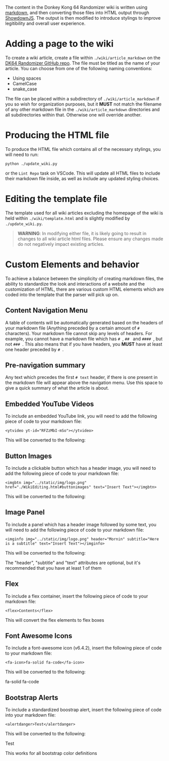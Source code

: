 The content in the Donkey Kong 64 Randomizer wiki is written using [markdown](https://www.markdownguide.org/), and then converting those files into HTML output through [ShowdownJS](https://showdownjs.com/). The output is then modified to introduce stylings to improve legitibility and overall user experience.

# Adding a page to the wiki
To create a wiki article, create a file within `./wiki/article_markdown` on the [DK64 Randomizer GitHub repo](https://github.com/2dos/DK64-Randomizer). The file must be titled as the name of your article. You can choose from one of the following naming conventions:
- Using spaces
- CamelCase
- snake_case

The file can be placed within a subdirectory of `./wiki/article_markdown` if you so wish for organization purposes, but it **MUST** not match the filename of any other markdown file in the `./wiki/article_markdown` directories and all subdirectories within that. Otherwise one will override another.

# Producing the HTML file
To produce the HTML file which contains all of the necessary stylings, you will need to run:
```
python ./update_wiki.py
```
or the `Lint Repo` task on VSCode. This will update all HTML files to include their markdown file inside, as well as include any updated styling choices.

# Editing the template file
The template used for all wiki articles excluding the homepage of the wiki is held within `./wiki/template.html` and is slightly modified by `./update_wiki.py`.

> **WARNING**: In modifying either file, it is likely going to result in changes to all wiki article html files. Please ensure any changes made do not negatively impact existing articles.

# Custom Elements and behavior
To achieve a balance between the simplicity of creating markdown files, the ability to standardize the look and interactions of a website and the customization of HTML, there are various custom HTML elements which are coded into the template that the parser will pick up on.

## Content Navigation Menu
A table of contents will be automatically generated based on the headers of your markdown file (Anything preceded by a certain amount of `#` characters). Your markdown file cannot skip any levels of headers. For example, you cannot have a markdown file which has `# `, `## ` and `#### `, but not `### `. This also means that if you have headers, you **MUST** have at least one header preceded by `# `.

## Pre-navigation summary
Any text which precedes the first `# text` header, if there is one present in the markdown file will appear above the navigation menu. Use this space to give a quick summary of what the article is about.

## Embedded YouTube Videos
To include an embedded YouTube link, you will need to add the following piece of code to your markdown file:
```
<ytvideo yt-id="RFZzMbI-mSo"></ytvideo>
```

This will be converted to the following:

<ytvideo yt-id="RFZzMbI-mSo"></ytvideo>

## Button Images
To include a clickable button which has a header image, you will need to add the following piece of code to your markdown file:
```
<imgbtn img="../static/img/logo.png" href="./WikiEditing.html#buttonimages" text="Insert Text"></imgbtn>
```

This will be converted to the following:

<imgbtn img="../static/img/logo.png" href="./WikiEditing.html#buttonimages" text="Insert Text"></imgbtn>

## Image Panel
To include a panel which has a header image followed by some text, you will need to add the following piece of code to your markdown file:
```
<imginfo img="../static/img/logo.png" header="Mornin" subtitle="Here is a subtitle" text="Insert Text"></imginfo>
```

This will be converted to the following:

<imginfo img="../static/img/logo.png" header="Mornin" subtitle="Here is a subtitle" text="Insert Text"></imginfo>

The "header", "subtitle" and "text" attributes are optional, but it's recommended that you have at least 1 of them

## Flex
To include a flex container, insert the following piece of code to your markdown file:
```
<flex>Contents</flex>
```
This will convert the flex elements to flex boxes

## Font Awesome Icons
To include a font-awesome icon (v6.4.2), insert the following piece of code to your markdown file:
```
<fa-icon>fa-solid fa-code</fa-icon>
```

This will be converted to the following:

<fa-icon>fa-solid fa-code</fa-icon>

## Bootstrap Alerts

To include a standardized boostrap alert, insert the following piece of code into your markdown file:
```
<alertdanger>Test</alertdanger>
```

This will be converted to the following:

<alertdanger>Test</alertdanger>

This works for all bootstrap color definitions